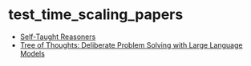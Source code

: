 # test_time_scaling_papers

- [Self-Taught Reasoners](https://arxiv.org/pdf/2203.14465)
- [Tree of Thoughts: Deliberate Problem Solving with Large Language Models](https://arxiv.org/pdf/2305.10601)